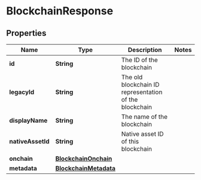 

# BlockchainResponse


## Properties

| Name | Type | Description | Notes |
|------------ | ------------- | ------------- | -------------|
|**id** | **String** | The ID of the blockchain |  |
|**legacyId** | **String** | The old blockchain ID representation of the blockchain |  |
|**displayName** | **String** | The name of the blockchain |  |
|**nativeAssetId** | **String** | Native asset ID of this blockchain |  |
|**onchain** | [**BlockchainOnchain**](BlockchainOnchain.md) |  |  |
|**metadata** | [**BlockchainMetadata**](BlockchainMetadata.md) |  |  |



